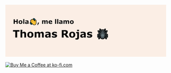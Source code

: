 <img src="https://raw.githubusercontent.com/thomiboi/thomiboi/master/banner-image-github.png" alt="banner thomiboi">

<a href='https://ko-fi.com/I2I413F5Q6' target='_blank'><img height='36' style='border:0px;height:36px;' src='https://storage.ko-fi.com/cdn/kofi2.png?v=3' border='0' alt='Buy Me a Coffee at ko-fi.com' /></a>
